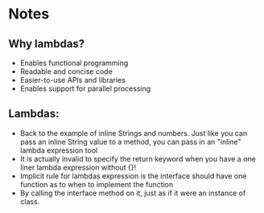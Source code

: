# Notes

## Why lambdas?

   - Enables functional programming
   - Readable and concise code
   - Easier-to-use APIs and libraries
   - Enables support for parallel processing

## Lambdas:
   - Back to the example of inline Strings and numbers. Just like you can pass an inline String value to a method, you can pass in an "inline" lambda expression tool
   - It is actually invalid to specify the return keyword when you have a one liner lambda expression without {}!
   - Implicit rule for lambdas expression is the interface should have one function as to when to implement the function
   - By calling the interface method on it, just as if it were an instance of class.
 